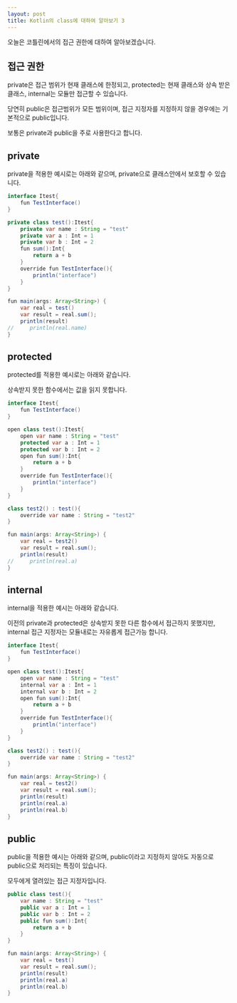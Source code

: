 ```yaml
---
layout: post
title: Kotlin의 class에 대하여 알아보기 3
---
```


오늘은 코틀린에서의 접근 권한에 대하여 알아보겠습니다.

## 접근 권한

private은 접근 범위가 현재 클래스에 한정되고, protected는 현재 클래스와 상속 받은 클래스, internal는 모듈만 접근할 수 있습니다.

당연히 public은 접근범위가 모든 범위이며, 접근 지정자를 지정하지 않을 경우에는 기본적으로 public입니다.

보통은 private과 public을 주로 사용한다고 합니다.

## private

private을 적용한 예시로는 아래와 같으며, private으로 클래스안에서 보호할 수 있습니다.

```java
interface Itest{
    fun TestInterface()
}

private class test():Itest{
    private var name : String = "test"
    private var a : Int = 1
    private var b : Int = 2
    fun sum():Int{
        return a + b
    }
    override fun TestInterface(){
        println("interface")
    }
}

fun main(args: Array<String>) {
    var real = test()
    var result = real.sum();
    println(result)
//     println(real.name)
}
```

## protected

protected를 적용한 예시로는 아래와 같습니다.

상속받지 못한 함수에서는 값을 읽지 못합니다.

```java
interface Itest{
    fun TestInterface()
}

open class test():Itest{
    open var name : String = "test"
    protected var a : Int = 1
    protected var b : Int = 2
    open fun sum():Int{
        return a + b
    }
    override fun TestInterface(){
        println("interface")
    }
}

class test2() : test(){
    override var name : String = "test2"
}

fun main(args: Array<String>) {
    var real = test2()
    var result = real.sum();
    println(result)
//     println(real.a)
}
```

## internal

internal을 적용한 예시는 아래와 같습니다.

이전의 private과 protected은 상속받지 못한 다른 함수에서 접근하지 못했지만, internal 접근 지정자는 모듈내로는 자유롭게 접근가능 합니다.

```java
interface Itest{
    fun TestInterface()
}

open class test():Itest{
    open var name : String = "test"
    internal var a : Int = 1
    internal var b : Int = 2
    open fun sum():Int{
        return a + b
    }
    override fun TestInterface(){
        println("interface")
    }
}

class test2() : test(){
    override var name : String = "test2"
}

fun main(args: Array<String>) {
    var real = test2()
    var result = real.sum();
    println(result)
    println(real.a)
    println(real.b)
}
```

## public

public을 적용한 예시는 아래와 같으며, public이라고 지정하지 않아도 자동으로 public으로 처리되는 특징이 있습니다.

모두에게 열려있는 접근 지정자입니다.

```java
public class test(){
    var name : String = "test"
    public var a : Int = 1
    public var b : Int = 2
    public fun sum():Int{
        return a + b
    }
}

fun main(args: Array<String>) {
    var real = test()
    var result = real.sum();
    println(result)
    println(real.a)
    println(real.b)
}
```